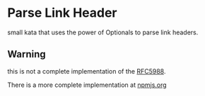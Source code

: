 # Parse Link Header

small kata that uses the power of Optionals
to parse link headers.

## Warning

this is not a complete implementation
of the [RFC5988](https://tools.ietf.org/html/rfc5988).

There is a more complete implementation
at [npmjs.org](https://www.npmjs.com/package/parse-link-header)